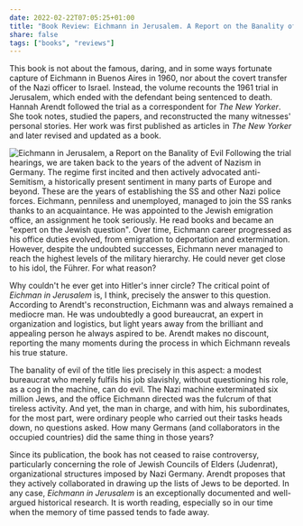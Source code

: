 ```yaml
---
date: 2022-02-22T07:05:25+01:00
title: "Book Review: Eichmann in Jerusalem. A Report on the Banality of Evil"
share: false
tags: ["books", "reviews"]
---
```

This book is not about the famous, daring, and in some ways fortunate capture
of Eichmann in Buenos Aires in 1960, nor about the covert transfer of the Nazi
officer to Israel. Instead, the volume recounts the 1961 trial in Jerusalem,
which ended with the defendant being sentenced to death. Hannah Arendt followed
the trial as a correspondent for *The New Yorker*. She took notes, studied the
papers, and reconstructed the many witnesses' personal stories. Her work was
first published as articles in *The New Yorker* and later revised and updated
as a book.

![Eichmann in Jerusalem, a Report on the Banality of Evil](/images/eichmann-in-jerusalem.jpg#right)
Following the trial hearings, we are taken back to the years of the advent of
Nazism in Germany. The regime first incited and then actively advocated
anti-Semitism, a historically present sentiment in many parts of Europe and
beyond. These are the years of establishing the SS and other Nazi police
forces. Eichmann, penniless and unemployed, managed to join the SS ranks thanks
to an acquaintance. He was appointed to the Jewish emigration office, an
assignment he took seriously. He read books and became an "expert on the Jewish
question". Over time, Eichmann career progressed as his office duties evolved,
from emigration to deportation and extermination. However, despite the
undoubted successes, Eichmann never managed to reach the highest levels of the
military hierarchy. He could never get close to his idol, the Führer. For what
reason?

Why couldn't he ever get into Hitler's inner circle? The critical point of
*Eichman in Jerusalem* is, I think, precisely the answer to this question.
According to Arendt's reconstruction, Eichmann was and always remained
a mediocre man. He was undoubtedly a good bureaucrat, an expert in organization
and logistics, but light years away from the brilliant and appealing person he
always aspired to be. Arendt makes no discount, reporting the many moments
during the process in which Eichmann reveals his true stature.

The banality of evil of the title lies precisely in this aspect: a modest
bureaucrat who merely fulfils his job slavishly, without questioning his role,
as a cog in the machine, can do evil. The Nazi machine exterminated six million
Jews, and the office Eichmann directed was the fulcrum of that tireless
activity. And yet, the man in charge, and with him, his subordinates, for the
most part, were ordinary people who carried out their tasks heads down, no
questions asked. How many Germans (and collaborators in the occupied countries)
did the same thing in those years?

Since its publication, the book has not ceased to raise controversy,
particularly concerning the role of Jewish Councils of Elders (Judenrat),
organizational structures imposed by Nazi Germany. Arendt proposes that they
actively collaborated in drawing up the lists of Jews to be deported. In any
case, *Eichmann in Jerusalem* is an exceptionally documented and well-argued
historical research. It is worth reading, especially so in our time when the
memory of time passed tends to fade away.

